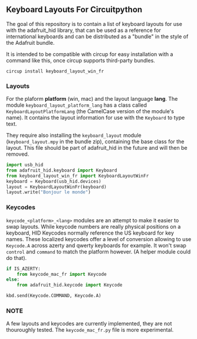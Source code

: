 ## Keyboard Layouts For Circuitpython

The goal of this repository is to contain a list of keyboard layouts for use with the adafruit_hid library, that can be used as a reference for international keyboards and can be distributed as a "bundle" in the style of the Adafruit bundle.

It is intended to be compatible with circup for easy installation with a command like this, once circup supports third-party bundles.

```
circup install keyboard_layout_win_fr
```

### Layouts

For the plaform **platform** (win, mac) and the layout language **lang**.
The module `keyboard_layout_platform_lang` has a class called `KeyboardLayoutPlatformLang` (the CamelCase version of the module's name). It contains the layout information for use with the `Keyboard` to type text.

They require also installing the `keyboard_layout` module (`keyboard_layout.mpy` in the bundle zip), containing the base class for the layout. This file should be part of adafruit_hid in the future and will then be removed.

```py
import usb_hid
from adafruit_hid.keyboard import Keyboard
from keyboard_layout_win_fr import KeyboardLayoutWinFr
keyboard = Keyboard(usb_hid.devices)
layout = KeyboardLayoutWinFr(keyboard)
layout.write("Bonjour le monde")
```

### Keycodes

`keycode_<platform>_<lang>` modules are an attempt to make it easier to swap layouts. While keycode numbers are really physical positions on a keyboard, HID Keycodes normally reference the US keyboard for key names. These localized keycodes offer a level of conversion allowing to use `Keycode.A` across azerty and qwerty keyboards for example. It won't swap `control` and `command` to match the platform however. (A helper module could do that).

```py
if IS_AZERTY:
	from keycode_mac_fr import Keycode
else:
	from adafruit_hid.keycode import Keycode

kbd.send(Keycode.COMMAND, Keycode.A)
```

### NOTE

A few layouts and keycodes are currently implemented, they are not thouroughly tested. The `keycode_mac_fr.py` file is more experimental.
